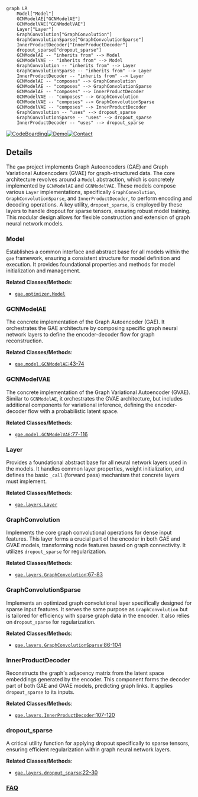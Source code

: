 ```mermaid
graph LR
    Model["Model"]
    GCNModelAE["GCNModelAE"]
    GCNModelVAE["GCNModelVAE"]
    Layer["Layer"]
    GraphConvolution["GraphConvolution"]
    GraphConvolutionSparse["GraphConvolutionSparse"]
    InnerProductDecoder["InnerProductDecoder"]
    dropout_sparse["dropout_sparse"]
    GCNModelAE -- "inherits from" --> Model
    GCNModelVAE -- "inherits from" --> Model
    GraphConvolution -- "inherits from" --> Layer
    GraphConvolutionSparse -- "inherits from" --> Layer
    InnerProductDecoder -- "inherits from" --> Layer
    GCNModelAE -- "composes" --> GraphConvolution
    GCNModelAE -- "composes" --> GraphConvolutionSparse
    GCNModelAE -- "composes" --> InnerProductDecoder
    GCNModelVAE -- "composes" --> GraphConvolution
    GCNModelVAE -- "composes" --> GraphConvolutionSparse
    GCNModelVAE -- "composes" --> InnerProductDecoder
    GraphConvolution -- "uses" --> dropout_sparse
    GraphConvolutionSparse -- "uses" --> dropout_sparse
    InnerProductDecoder -- "uses" --> dropout_sparse
```

[![CodeBoarding](https://img.shields.io/badge/Generated%20by-CodeBoarding-9cf?style=flat-square)](https://github.com/CodeBoarding/GeneratedOnBoardings)[![Demo](https://img.shields.io/badge/Try%20our-Demo-blue?style=flat-square)](https://www.codeboarding.org/demo)[![Contact](https://img.shields.io/badge/Contact%20us%20-%20contact@codeboarding.org-lightgrey?style=flat-square)](mailto:contact@codeboarding.org)

## Details

The `gae` project implements Graph Autoencoders (GAE) and Graph Variational Autoencoders (GVAE) for graph-structured data. The core architecture revolves around a `Model` abstraction, which is concretely implemented by `GCNModelAE` and `GCNModelVAE`. These models compose various `Layer` implementations, specifically `GraphConvolution`, `GraphConvolutionSparse`, and `InnerProductDecoder`, to perform encoding and decoding operations. A key utility, `dropout_sparse`, is employed by these layers to handle dropout for sparse tensors, ensuring robust model training. This modular design allows for flexible construction and extension of graph neural network models.

### Model
Establishes a common interface and abstract base for all models within the `gae` framework, ensuring a consistent structure for model definition and execution. It provides foundational properties and methods for model initialization and management.


**Related Classes/Methods**:

- <a href="https://github.com/tkipf/gae/blob/master/gae/optimizer.py" target="_blank" rel="noopener noreferrer">`gae.optimizer.Model`</a>


### GCNModelAE
The concrete implementation of the Graph Autoencoder (GAE). It orchestrates the GAE architecture by composing specific graph neural network layers to define the encoder-decoder flow for graph reconstruction.


**Related Classes/Methods**:

- <a href="https://github.com/tkipf/gae/blob/master/gae/model.py#L43-L74" target="_blank" rel="noopener noreferrer">`gae.model.GCNModelAE`:43-74</a>


### GCNModelVAE
The concrete implementation of the Graph Variational Autoencoder (GVAE). Similar to `GCNModelAE`, it orchestrates the GVAE architecture, but includes additional components for variational inference, defining the encoder-decoder flow with a probabilistic latent space.


**Related Classes/Methods**:

- <a href="https://github.com/tkipf/gae/blob/master/gae/model.py#L77-L116" target="_blank" rel="noopener noreferrer">`gae.model.GCNModelVAE`:77-116</a>


### Layer
Provides a foundational abstract base for all neural network layers used in the models. It handles common layer properties, weight initialization, and defines the basic `_call` (forward pass) mechanism that concrete layers must implement.


**Related Classes/Methods**:

- <a href="https://github.com/tkipf/gae/blob/master/gae/layers.py" target="_blank" rel="noopener noreferrer">`gae.layers.Layer`</a>


### GraphConvolution
Implements the core graph convolutional operations for dense input features. This layer forms a crucial part of the encoder in both GAE and GVAE models, transforming node features based on graph connectivity. It utilizes `dropout_sparse` for regularization.


**Related Classes/Methods**:

- <a href="https://github.com/tkipf/gae/blob/master/gae/layers.py#L67-L83" target="_blank" rel="noopener noreferrer">`gae.layers.GraphConvolution`:67-83</a>


### GraphConvolutionSparse
Implements an optimized graph convolutional layer specifically designed for sparse input features. It serves the same purpose as `GraphConvolution` but is tailored for efficiency with sparse graph data in the encoder. It also relies on `dropout_sparse` for regularization.


**Related Classes/Methods**:

- <a href="https://github.com/tkipf/gae/blob/master/gae/layers.py#L86-L104" target="_blank" rel="noopener noreferrer">`gae.layers.GraphConvolutionSparse`:86-104</a>


### InnerProductDecoder
Reconstructs the graph's adjacency matrix from the latent space embeddings generated by the encoder. This component forms the decoder part of both GAE and GVAE models, predicting graph links. It applies `dropout_sparse` to its inputs.


**Related Classes/Methods**:

- <a href="https://github.com/tkipf/gae/blob/master/gae/layers.py#L107-L120" target="_blank" rel="noopener noreferrer">`gae.layers.InnerProductDecoder`:107-120</a>


### dropout_sparse
A critical utility function for applying dropout specifically to sparse tensors, ensuring efficient regularization within graph neural network layers.


**Related Classes/Methods**:

- <a href="https://github.com/tkipf/gae/blob/master/gae/layers.py#L22-L30" target="_blank" rel="noopener noreferrer">`gae.layers.dropout_sparse`:22-30</a>




### [FAQ](https://github.com/CodeBoarding/GeneratedOnBoardings/tree/main?tab=readme-ov-file#faq)
